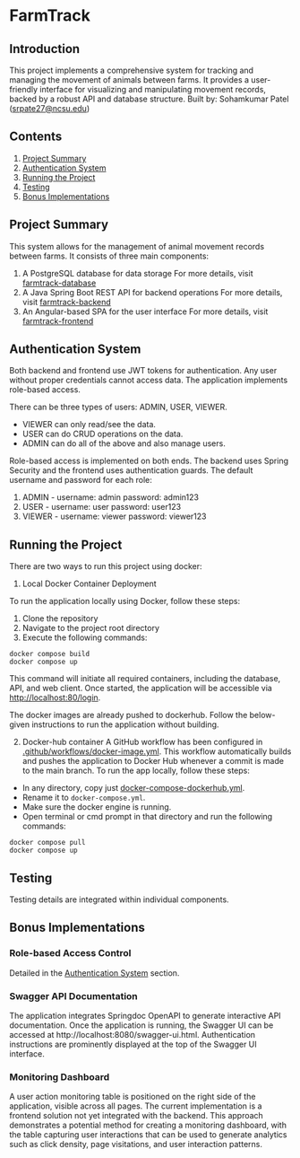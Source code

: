 # FarmTrack

## Introduction

This project implements a comprehensive system for tracking and managing the movement of animals between farms. It provides a user-friendly interface for visualizing and manipulating movement records, backed by a robust API and database structure.
Built by: Sohamkumar Patel (srpate27@ncsu.edu)

## Contents

1. [Project Summary](#project-summary)
2. [Authentication System](#authentication-system)
3. [Running the Project](#running-the-project)
4. [Testing](#testing)
5. [Bonus Implementations](#bonus-implementations)

## Project Summary

This system allows for the management of animal movement records between farms. It consists of three main components:

1. A PostgreSQL database for data storage
   For more details, visit [farmtrack-database](init-scripts/)
2. A Java Spring Boot REST API for backend operations
   For more details, visit [farmtrack-backend](farmtrack-backend/)
3. An Angular-based SPA for the user interface
   For more details, visit [farmtrack-frontend](farmtrack-frontend/)

## Authentication System

Both backend and frontend use JWT tokens for authentication. Any user without proper credentials cannot access data.
The application implements role-based access.

There can be three types of users: ADMIN, USER, VIEWER.

- VIEWER can only read/see the data.
- USER can do CRUD operations on the data.
- ADMIN can do all of the above and also manage users.

Role-based access is implemented on both ends. The backend uses Spring Security and the frontend uses authentication guards.
The default username and password for each role:

1. ADMIN - username: admin password: admin123
2. USER - username: user password: user123
3. VIEWER - username: viewer password: viewer123

## Running the Project

There are two ways to run this project using docker:

1. Local Docker Container Deployment

To run the application locally using Docker, follow these steps:

1. Clone the repository
2. Navigate to the project root directory
3. Execute the following commands:

```
docker compose build
docker compose up
```

This command will initiate all required containers, including the database, API, and web client. Once started, the application will be accessible via [http://localhost:80/login](http://localhost:80/login).

The docker images are already pushed to dockerhub. Follow the below-given instructions to run the application without building.

2. Docker-hub container
   A GitHub workflow has been configured in [.github/workflows/docker-image.yml](.github/workflows/docker-image.yml). This workflow automatically builds and pushes the application to Docker Hub whenever a commit is made to the main branch. To run the app locally, follow these steps:

- In any directory, copy just [docker-compose-dockerhub.yml](./docker-compose-dockerhub.yml).
- Rename it to `docker-compose.yml`.
- Make sure the docker engine is running.
- Open terminal or cmd prompt in that directory and run the following commands:

```
docker compose pull
docker compose up
```

## Testing

Testing details are integrated within individual components.

## Bonus Implementations

### Role-based Access Control

Detailed in the [Authentication System](#authentication-system) section.

### Swagger API Documentation

The application integrates Springdoc OpenAPI to generate interactive API documentation. Once the application is running, the Swagger UI can be accessed at http://localhost:8080/swagger-ui.html. Authentication instructions are prominently displayed at the top of the Swagger UI interface.

### Monitoring Dashboard

A user action monitoring table is positioned on the right side of the application, visible across all pages. The current implementation is a frontend solution not yet integrated with the backend. This approach demonstrates a potential method for creating a monitoring dashboard, with the table capturing user interactions that can be used to generate analytics such as click density, page visitations, and user interaction patterns.
